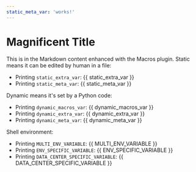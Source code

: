 ```yaml
---
static_meta_var: 'works!'
---
```


# Magnificent Title

This is in the Markdown content enhanced with the Macros plugin. Static means it can be edited by human in a file:

- Printing `static_extra_var`: {{ static_extra_var }}
- Printing `static_meta_var`: {{ static_meta_var }}

Dynamic means it's set by a Python code:

- Printing `dynamic_macros_var`: {{ dynamic_macros_var }}
- Printing `dynamic_extra_var`: {{ dynamic_extra_var }}
- Printing `dynamic_meta_var`: {{ dynamic_meta_var }}  

Shell environment:  

- Printing `MULTI_ENV_VARIABLE`: {{ MULTI_ENV_VARIABLE }}
- Printing `ENV_SPECIFIC_VARIABLE`: {{ ENV_SPECIFIC_VARIABLE }}
- Printing `DATA_CENTER_SPECIFIC_VARIABLE`: {{ DATA_CENTER_SPECIFIC_VARIABLE }}